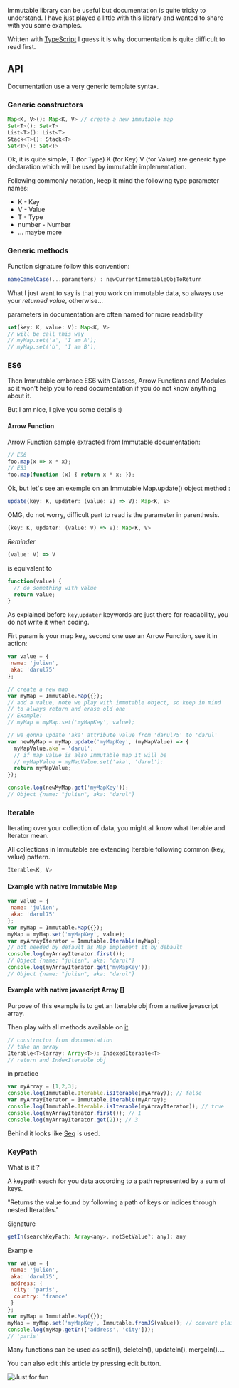 Immutable library can be useful but documentation is quite tricky to understand. I have just played a little with this library and wanted to share with you some examples.

Written with [TypeScript](http://www.typescriptlang.org/) I guess it is why documentation is quite difficult to read first.

## API

Documentation use a very generic template syntax.

### Generic constructors

```javascript
Map<K, V>(): Map<K, V> // create a new immutable map
Set<T>(): Set<T>
List<T>(): List<T>
Stack<T>(): Stack<T>
Set<T>(): Set<T>
```

Ok, it is quite simple, T (for Type) K (for Key) V (for Value) are generic type declaration which will be used by immutable implementation.

Following commonly notation, keep it mind the following type parameter names:

- K - Key
- V - Value
- T - Type
- number - Number
- ... maybe more

### Generic methods

Function signature follow this convention:

```javascript
nameCamelCase(...parameters) : newCurrentImmutableObjToReturn
```

What I just want to say is that you work on immutable data, so always use your *returned value*, otherwise...

parameters in documentation are often named for more readability

```javascript
set(key: K, value: V): Map<K, V>
// will be call this way
// myMap.set('a', 'I am A');
// myMap.set('b', 'I am B');
```

### ES6
Then Immutable embrace ES6 with Classes, Arrow Functions and Modules so it won't help you to read documentation if you do not know anything about it.

But I am nice, I give you some details :)

#### Arrow Function

Arrow Function sample extracted from Immutable documentation:

```javascript
// ES6
foo.map(x => x * x);
// ES3
foo.map(function (x) { return x * x; });
```

Ok, but let's see an exemple on an Immutable Map.update() object method :

```javascript
update(key: K, updater: (value: V) => V): Map<K, V>
```
OMG, do not worry, difficult part to read is the parameter in parenthesis.

```javascript
(key: K, updater: (value: V) => V): Map<K, V>
```

*Reminder*
```javascript
(value: V) => V
```
is equivalent to
```javascript
function(value) {
  // do something with value
  return value;
}
```

As explained before `key`,`updater` keywords are just there for readability, you do not write it when coding.

Firt param is your map key, second one use an Arrow Function, see it in action:

```javascript
var value = {
 name: 'julien',
 aka: 'darul75'
};

// create a new map
var myMap = Immutable.Map({});
// add a value, note we play with immutable object, so keep in mind
// to always return and erase old one
// Example:
// myMap = myMap.set('myMapKey', value);

// we gonna update 'aka' attribute value from 'darul75' to 'darul'
var newMyMap = myMap.update('myMapKey', (myMapValue) => {
  myMapValue.aka = 'darul';
  // if map value is also Immutable map it will be
  // myMapValue = myMapValue.set('aka', 'darul');
  return myMapValue;
});

console.log(newMyMap.get('myMapKey'));
// Object {name: "julien", aka: "darul"}
```

### Iterable

Iterating over your collection of data, you might all know what Iterable and Iterator mean.

All collections in Immutable are extending Iterable following common (key, value) pattern.

```javascript
Iterable<K, V>
```
#### Example with native Immutable Map

```javascript
var value = {
 name: 'julien',
 aka: 'darul75'
};
var myMap = Immutable.Map({});
myMap = myMap.set('myMapKey', value);
var myArrayIterator = Immutable.Iterable(myMap);
// not needed by default as Map implement it by debault
console.log(myArrayIterator.first());
// Object {name: "julien", aka: "darul"}
console.log(myArrayIterator.get('myMapKey'));
// Object {name: "julien", aka: "darul"}
```

#### Example with native javascript Array []

Purpose of this example is to get an Iterable obj from a native javascript array.

Then play with all methods available on [it](http://facebook.github.io/immutable-js/docs/#/IndexedIterable)

```javascript
// constructor from documentation
// take an array
Iterable<T>(array: Array<T>): IndexedIterable<T>
// return and IndexIterable obj
```

in practice
```javascript
var myArray = [1,2,3];
console.log(Immutable.Iterable.isIterable(myArray)); // false
var myArrayIterator = Immutable.Iterable(myArray);
console.log(Immutable.Iterable.isIterable(myArrayIterator)); // true
console.log(myArrayIterator.first()); // 1
console.log(myArrayIterator.get(2)); // 3
```

Behind it looks like [Seq](http://facebook.github.io/immutable-js/docs/#/Seq) is used.


### KeyPath

What is it ?

A keypath seach for you data according to a path represented by a sum of keys.

"Returns the value found by following a path of keys or indices through nested Iterables."

Signature
```javascript
getIn(searchKeyPath: Array<any>, notSetValue?: any): any
```

Example
```javascript
var value = {
 name: 'julien',
 aka: 'darul75',
 address: {
  city: 'paris',
  country: 'france'
 }
};
var myMap = Immutable.Map({});
myMap = myMap.set('myMapKey', Immutable.fromJS(value)); // convert plain object to an Immutable Map
console.log(myMap.getIn(['address', 'city']));
// 'paris'
```

Many functions can be used as setIn(), deleteIn(), updateIn(), mergeIn()....

You can also edit this article by pressing edit button.

![Just for fun](/images/posts/building-bricks-wall-gutter.jpg)
